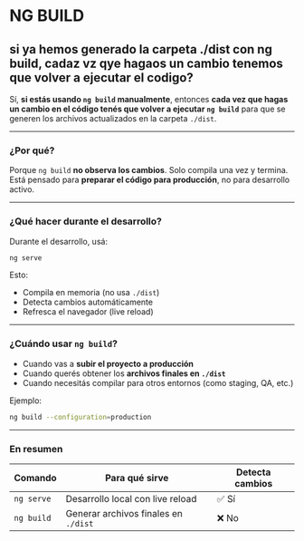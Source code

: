 


# NG BUILD

## si ya hemos generado la carpeta ./dist con ng build, cadaz vz qye hagaos un cambio tenemos que volver a ejecutar el codigo?

Sí, **si estás usando `ng build` manualmente**, entonces **cada vez que hagas un cambio en el código tenés que volver a ejecutar `ng build`** para que se generen los archivos actualizados en la carpeta `./dist`.

---

### ¿Por qué?

Porque `ng build` **no observa los cambios**. Solo compila una vez y termina. Está pensado para **preparar el código para producción**, no para desarrollo activo.

---

### ¿Qué hacer durante el desarrollo?

Durante el desarrollo, usá:

```bash
ng serve
```

Esto:

* Compila en memoria (no usa `./dist`)
* Detecta cambios automáticamente
* Refresca el navegador (live reload)

---

### ¿Cuándo usar `ng build`?

* Cuando vas a **subir el proyecto a producción**
* Cuando querés obtener los **archivos finales en `./dist`**
* Cuando necesitás compilar para otros entornos (como staging, QA, etc.)

Ejemplo:

```bash
ng build --configuration=production
```

---

### En resumen

| Comando    | Para qué sirve                       | Detecta cambios |
| ---------- | ------------------------------------ | --------------- |
| `ng serve` | Desarrollo local con live reload     | ✅ Sí            |
| `ng build` | Generar archivos finales en `./dist` | ❌ No            |
